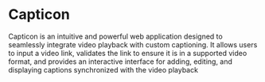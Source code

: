 # Capticon
Capticon is an intuitive and powerful web application designed to seamlessly integrate video playback with custom captioning. It allows users to input a video link, validates the link to ensure it is in a supported video format, and provides an interactive interface for adding, editing, and displaying captions synchronized with the video playback
